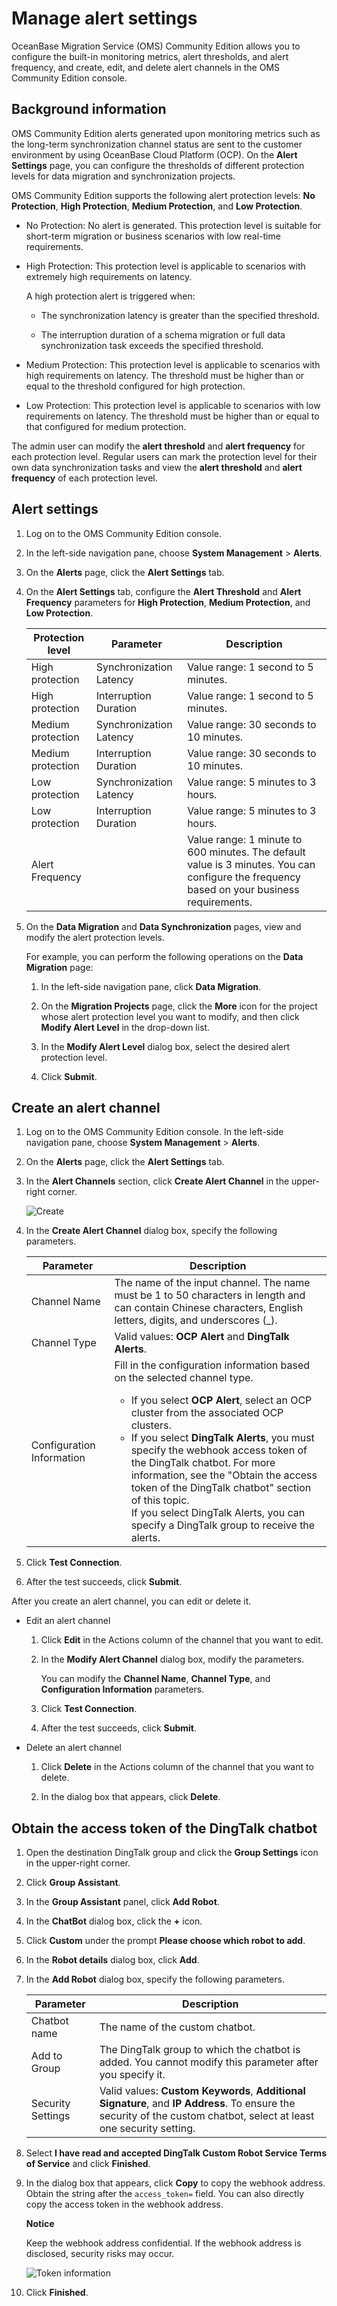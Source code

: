 # Manage alert settings

OceanBase Migration Service (OMS) Community Edition allows you to configure the built-in monitoring metrics, alert thresholds, and alert frequency, and create, edit, and delete alert channels in the OMS Community Edition console.

## Background information

OMS Community Edition alerts generated upon monitoring metrics such as the long-term synchronization channel status are sent to the customer environment by using OceanBase Cloud Platform (OCP). On the **Alert Settings** page, you can configure the thresholds of different protection levels for data migration and synchronization projects.

OMS Community Edition supports the following alert protection levels: **No Protection**, **High Protection**, **Medium Protection**, and **Low Protection**.

* No Protection: No alert is generated. This protection level is suitable for short-term migration or business scenarios with low real-time requirements.

* High Protection: This protection level is applicable to scenarios with extremely high requirements on latency.

  A high protection alert is triggered when:

  * The synchronization latency is greater than the specified threshold.

  * The interruption duration of a schema migration or full data synchronization task exceeds the specified threshold.

* Medium Protection: This protection level is applicable to scenarios with high requirements on latency. The threshold must be higher than or equal to the threshold configured for high protection.

* Low Protection: This protection level is applicable to scenarios with low requirements on latency. The threshold must be higher than or equal to that configured for medium protection.

The admin user can modify the **alert threshold** and **alert frequency** for each protection level. Regular users can mark the protection level for their own data synchronization tasks and view the **alert threshold** and **alert frequency** of each protection level.

## Alert settings

1. Log on to the OMS Community Edition console.

2. In the left-side navigation pane, choose **System Management** \> **Alerts**.

3. On the **Alerts** page, click the **Alert Settings** tab.

4. On the **Alert Settings** tab, configure the **Alert Threshold** and **Alert Frequency** parameters for **High Protection**, **Medium Protection**, and **Low Protection**.

   | Protection level  |        Parameter        |                                                                Description                                                                 |
   |-------------------|-------------------------|--------------------------------------------------------------------------------------------------------------------------------------------|
   | High protection   | Synchronization Latency | Value range: 1 second to 5 minutes.                                                                                                        |
   | High protection   | Interruption Duration   | Value range: 1 second to 5 minutes.                                                                                                        |
   | Medium protection | Synchronization Latency | Value range: 30 seconds to 10 minutes.                                                                                                     |
   | Medium protection | Interruption Duration   | Value range: 30 seconds to 10 minutes.                                                                                                     |
   | Low protection    | Synchronization Latency | Value range: 5 minutes to 3 hours.                                                                                                         |
   | Low protection    | Interruption Duration   | Value range: 5 minutes to 3 hours.                                                                                                         |
   | Alert Frequency                            || Value range: 1 minute to 600 minutes. The default value is 3 minutes. You can configure the frequency based on your business requirements. |

5. On the **Data Migration** and **Data Synchronization** pages, view and modify the alert protection levels.

   For example, you can perform the following operations on the **Data Migration** page:

   1. In the left-side navigation pane, click **Data Migration**.

   2. On the **Migration Projects** page, click the **More** icon for the project whose alert protection level you want to modify, and then click **Modify Alert Level** in the drop-down list.

   3. In the **Modify Alert Level** dialog box, select the desired alert protection level.

   4. Click **Submit**.

## Create an alert channel

1. Log on to the OMS Community Edition console. In the left-side navigation pane, choose **System Management** \> **Alerts**.

2. On the **Alerts** page, click the **Alert Settings** tab.

3. In the **Alert Channels** section, click **Create Alert Channel** in the upper-right corner.

   ![Create](https://help-static-aliyun-doc.aliyuncs.com/assets/img/en-US/3674229461/p291330.png)

4. In the **Create Alert Channel** dialog box, specify the following parameters.

   |         Parameter         |                                                                                                                                                                                                                                                                                            Description                                                                                                                                                                                                                                                                                            |
   |---------------------------|----------------------------------------------------------------------------------------------------------------|
   | Channel Name              | The name of the input channel. The name must be 1 to 50 characters in length and can contain Chinese characters, English letters, digits, and underscores (_).                                  |
   | Channel Type              | Valid values: **OCP Alert** and **DingTalk Alerts**.                                                                                                                                          |
   | Configuration Information | Fill in the configuration information based on the selected channel type. <ul><li> If you select **OCP Alert**, select an OCP cluster from the associated OCP clusters.   <li> If you select **DingTalk Alerts**, you must specify the webhook access token of the DingTalk chatbot. For more information, see the "Obtain the access token of the DingTalk chatbot" section of this topic. <br> If you select DingTalk Alerts, you can specify a DingTalk group to receive the alerts.</ul>    |

5. Click **Test Connection**.

6. After the test succeeds, click **Submit**.

After you create an alert channel, you can edit or delete it.

* Edit an alert channel

  1. Click **Edit** in the Actions column of the channel that you want to edit.

  2. In the **Modify Alert Channel** dialog box, modify the parameters.

     You can modify the **Channel Name**, **Channel Type**, and **Configuration Information** parameters.

  3. Click **Test Connection**.

  4. After the test succeeds, click **Submit**.

* Delete an alert channel

  1. Click **Delete** in the Actions column of the channel that you want to delete.

  2. In the dialog box that appears, click **Delete**.

## Obtain the access token of the DingTalk chatbot

1. Open the destination DingTalk group and click the **Group Settings** icon in the upper-right corner.

2. Click **Group Assistant**.

3. In the **Group Assistant** panel, click **Add Robot**.

4. In the **ChatBot** dialog box, click the **+** icon.

5. Click **Custom** under the prompt **Please choose which robot to add**.

6. In the **Robot details** dialog box, click **Add**.

7. In the **Add Robot** dialog box, specify the following parameters.

   |     Parameter     |                                                                                                                                                                         Description                                                                                                                                                                          |
   |-------------------|----------------------------------------------------------------------------------------------------------------------------|
   | Chatbot name      | The name of the custom chatbot.                                                                                                                                                                                                                                                                                                                              |
   | Add to Group      | The DingTalk group to which the chatbot is added. You cannot modify this parameter after you specify it.                                                                                                                                                                                                                                                     |
   | Security Settings | Valid values: **Custom Keywords**, **Additional Signature**, and **IP Address**. To ensure the security of the custom chatbot, select at least one security setting.  |

8. Select **I have read and accepted DingTalk Custom Robot Service Terms of Service** and click **Finished**.

9. In the dialog box that appears, click **Copy** to copy the webhook address. Obtain the string after the `access_token=` field. You can also directly copy the access token in the webhook address.

   **Notice**

   Keep the webhook address confidential. If the webhook address is disclosed, security risks may occur.

   ![Token information](https://help-static-aliyun-doc.aliyuncs.com/assets/img/en-US/3674229461/p392777.png)

10. Click **Finished**.
